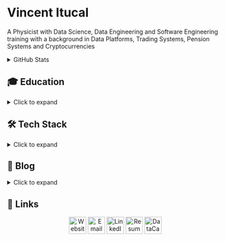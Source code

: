 # Vincent Itucal

<p> A Physicist with Data Science, Data Engineering and Software Engineering training with a background in Data Platforms, Trading Systems, Pension Systems and Cryptocurrencies
  
<details>
  <summary>GitHub Stats</summary>
  <br>
  <table>
    <tbody>
      <tr>
        <td>
          <a href="https://github.com/vsitucal-personal">
            <img align="center" src="https://github-readme-stats.vercel.app/api?username=vsitucal-personal&count_private=true&show_icons=true&theme=gruvbox" />
          </a>
        </td>
        <td>
          <a href="https://github.com/vsitucal-personal">
            <img align="center" src="https://github-readme-stats.vercel.app/api/top-langs/?username=vsitucal-personal&hide=HTML,Shell&layout=compact&theme=gruvbox" />
          </a>
        </td>
      </tr>
    </tbody>
  </table>
</details>

## 🎓 Education

<details>
  <summary>Click to expand</summary>
<table>
  <tr>
    <td width="80">
      <img src="https://upload.wikimedia.org/wikipedia/commons/2/21/AIM_logo_2017.svg" width="50"/>
    </td>
    <td style="font-size: 9px;">
      <strong>Master of Science in Data Science</strong><br/>
      <em>Asian Institute of Management</em><br/>
      📅 2023 – 2025
    </td>
  </tr>
  <tr>
    <td width="80">
      <img src="https://upload.wikimedia.org/wikipedia/en/3/3d/University_of_the_Philippines_Manila_Seal.svg" width="50"/>
    </td>
    <td style="font-size: 9px;">
      <strong>Bachelor of Science in Applied Physics</strong><br/>
      <em>University of the Philippines Manila</em><br/>
      📅 2013 – 2019
    </td>
  </tr>
  <tr>
    <td width="80">
      <img src="https://upload.wikimedia.org/wikipedia/commons/c/c6/PSHS_System_Logo.png" width="50"/>
    </td>
    <td style="font-size: 9px;">
      <strong>High School</strong><br/>
      <em>Philippine Science High School - Western Visayas Campus</em><br/>
      📅 2009 – 2013
    </td>
  </tr>
</table>
</details>

## 🛠️ Tech Stack

<details>
  <summary>Click to expand</summary>
  
### Cloud Platforms
![AWS](https://img.shields.io/badge/Cloud-AWS-informational?style=flat&logo=amazon-aws&color=232F3E)

### Data Platforms
![Snowflake](https://img.shields.io/badge/Platform-Snowflake-informational?style=flat&logo=snowflake&color=29B5E8)
![Databricks](https://img.shields.io/badge/Platform-Databricks-informational?style=flat&logo=databricks&color=FF3621)

### Databases

![SQLite](https://img.shields.io/badge/SQLite-Embedded%20DB-003B57?logo=sqlite&logoColor=white&style=flat-square)
![MySQL](https://img.shields.io/badge/MySQL-Relational%20DB-4479A1?logo=mysql&logoColor=white&style=flat-square)
![Microsoft SQL Server](https://img.shields.io/badge/Microsoft%20SQL%20Server-Enterprise%20DB-CC2927?logo=microsoftsqlserver&logoColor=white&style=flat-square)
![PostgreSQL](https://img.shields.io/badge/PostgreSQL-Relational%20DB-316192?logo=postgresql&logoColor=white&style=flat-square)
![Amazon Athena](https://img.shields.io/badge/Amazon%20Athena-Serverless%20SQL-orange?logo=amazon-aws&logoColor=white&style=flat-square)
![Amazon Redshift](https://img.shields.io/badge/Amazon%20Redshift-Data%20Warehouse-8C4FFF?logo=amazon-redshift&logoColor=white&style=flat-square)
![Amazon DynamoDB](https://img.shields.io/badge/Amazon%20DynamoDB-NoSQL%20Database-4053D6?logo=amazon-dynamodb&logoColor=white&style=flat-square)

### Languages

![Python](https://img.shields.io/badge/Code-Python-informational?style=flat&logo=python&color=3776AB)
![Go](https://img.shields.io/badge/Code-Go-informational?style=flat&logo=go&color=00ADD8)
![Java](https://img.shields.io/badge/Code-Java-informational?style=flat&logo=java&color=007396)
![Flutter](https://img.shields.io/badge/Code-Flutter-informational?style=flat&logo=flutter&color=02569B)
![Dart](https://img.shields.io/badge/Code-Dart-informational?style=flat&logo=dart&color=0175C2)
![SQL](https://img.shields.io/badge/SQL-Structured%20Query%20Language-blue?style=flat-square)

- #### Python
  <details>
  <summary>
    See more
  </summary>

  ##### 🧮 Data Manipulation
  ![pandas](https://img.shields.io/badge/%E2%80%8B-pandas-informational?style=flat&logo=pandas&color=150458)
  ![pyspark](https://img.shields.io/badge/%E2%80%8B-PySpark-informational?style=flat&logo=apachespark&color=E25A1C)
  ![NetworkX](https://img.shields.io/badge/NetworkX-Graph%20Theory-blue?style=flat-square)
  
  ##### 🖼️ Static Visualizations
  ![geopandas](https://img.shields.io/badge/%E2%80%8B-geopandas-informational?style=flat&logo=python&color=43B02A)
  ![matplotlib](https://img.shields.io/badge/%E2%80%8B-matplotlib-informational?style=flat&logo=python&color=11557C)
  ![seaborn](https://img.shields.io/badge/%E2%80%8B-seaborn-informational?style=flat&logo=python&color=2E8B57)
  
  ##### 📊 Interactive Visualizations
  ![Plotly](https://img.shields.io/badge/%E2%80%8B-Plotly-informational?style=flat&logo=plotly&color=3F4F75)
  ![ipywidgets](https://img.shields.io/badge/%E2%80%8B-ipywidgets-informational?style=flat&logo=jupyter&color=F37626)

  ##### 💻 Interactive Development Environment
  ![JupyterLab](https://img.shields.io/badge/%E2%80%8B-JupyterLab-informational?style=flat&logo=jupyter&color=F37626)

  ##### 🤖 AI and Machine Learning
  ![scikit-learn](https://img.shields.io/badge/%E2%80%8B-scikit--learn-informational?style=flat&logo=scikitlearn&color=F7931E)
  ![PyTorch](https://img.shields.io/badge/%E2%80%8B-PyTorch-informational?style=flat&logo=pytorch&color=EE4C2C)
  ![TensorFlow](https://img.shields.io/badge/%E2%80%8B-TensorFlow-informational?style=flat&logo=tensorflow&color=FF6F00)
  ![sentence-transformers](https://img.shields.io/badge/%E2%80%8B-sentence--transformers-informational?style=flat&logo=python&color=4B8BBE)
  ![Hugging Face](https://img.shields.io/badge/%E2%80%8B-HuggingFace-informational?style=flat&logo=huggingface&color=FFD21F)

  ##### 🧩 Orchestration & Workflow Management
  ![Airflow](https://img.shields.io/badge/%E2%80%8B-Apache_Airflow-informational?style=flat&logo=apacheairflow&color=017CEE)
  ![Prefect](https://img.shields.io/badge/%E2%80%8B-Prefect-informational?style=flat&logo=prefect&color=212121)
  ![Dagster](https://img.shields.io/badge/%E2%80%8B-Dagster-informational?style=flat&logo=dagster&color=4A2BFF)
  
  ##### 🧪 Model Experimentation & Lifecycle
  ![MLflow](https://img.shields.io/badge/%E2%80%8B-MLflow-informational?style=flat&logo=mlflow&color=3588D1)
  ![Evidently](https://img.shields.io/badge/%E2%80%8B-Evidently-informational?style=flat&logo=python&color=8E44AD)
  
  ##### 🚀 Deployment
  ![FastAPI](https://img.shields.io/badge/%E2%80%8B-FastAPI-informational?style=flat&logo=fastapi&color=009688)
  ![Streamlit](https://img.shields.io/badge/%E2%80%8B-Streamlit-informational?style=flat&logo=streamlit&color=FF4B4B)

- #### Go
  <details>
  <summary>
    See more
  </summary>
  
  ![Library-Gin](https://img.shields.io/badge/%E2%80%8B-Gin-informational?style=flat&logo=go&color=00ADD8)
  ![Tool-AWS SDK](https://img.shields.io/badge/%E2%80%8B-AWS_SDK_for_Go-informational?style=flat&logo=go&color=232F3E)

- #### Java
  <details>
  <summary>
    See more
  </summary>

  ![Spring](https://img.shields.io/badge/%E2%80%8B-Spring-informational?style=flat&logo=spring&color=6DB33F)
  ![Spring Batch](https://img.shields.io/badge/%E2%80%8B-Spring_Batch-informational?style=flat&logo=spring&color=77BC1F)
  ![JUnit](https://img.shields.io/badge/%E2%80%8B-JUnit-informational?style=flat&logo=java&color=25A162)
  ![Mockito](https://img.shields.io/badge/%E2%80%8B-Mockito-informational?style=flat&logo=java&color=ACD9C5)
  ![PowerMock](https://img.shields.io/badge/%E2%80%8B-PowerMock-informational?style=flat&logo=java&color=888888)
  ![JaCoCo](https://img.shields.io/badge/%E2%80%8B-JaCoCo-informational?style=flat&logo=codecov&color=F06D06)

### Others

![Linux](https://img.shields.io/badge/%E2%80%8B-Linux-informational?style=flat&logo=linux&color=FCC624)
![PowerShell](https://img.shields.io/badge/%E2%80%8B-PowerShell-informational?style=flat&logo=powershell&color=5391FE)
![GNU Tools](https://img.shields.io/badge/%E2%80%8B-GNU_on_Windows-informational?style=flat&logo=gnu&color=A42E2B)
![Git](https://img.shields.io/badge/%E2%80%8B-Git-informational?style=flat&logo=git&color=F05032)
![LaTeX](https://img.shields.io/badge/%E2%80%8B-LaTeX-informational?style=flat&logo=latex&color=008080)
</details>

## :memo: Blog

<details>
  <summary>Click to expand</summary>

- 📘 [Guide on setting up AWS EMR](https://medium.com/@vsitucal/2024-aws-emr-guide-4fb5adf2c6f3?source=friends_link&sk=05506efda866fe8ac83697e2b8599ed5)
- 🧪 [(2024) Jupyter Lab with PySpark hosted in AWS EC2](https://medium.com/@vsitucal/2024-jupyter-lab-with-pyspark-hosted-in-aws-ec2-03509f72f3bd?source=friends_link&sk=f131d396b8850ea9d2864fe26b263854)
- 🗺️ [Introduction to Geopandas using PH GADM and OSM shape files](https://medium.com/@vsitucal/introduction-to-geopandas-using-ph-gadm-and-osm-shape-files-dc5529a8f102?source=friends_link&sk=b7e1884b919bb2b05e31dc9ba6f809c1)
- 🧠 [Data Strategy in Modern Business: A Personal Weltanschauung](https://medium.com/@vsitucal/data-strategy-in-modern-business-a-personal-weltanschauung-7ab908528cb8?source=friends_link&sk=ae84fe94fc148b420199fd7452169dd4)

</details>

## :link: Links
<!-- Contact Icons (48x48 for consistency) -->
<p align="center">
<a href="https://vitucal.com"><img src="https://img.icons8.com/fluent/48/000000/domain.png" height="40em" align="center" alt="Website"/></a>
<a href="mailto:vsitucal@gmail.com"><img src="https://img.icons8.com/color/48/000000/gmail.png" height="40em" align="center" alt="Email"/></a>
<a href="https://www.linkedin.com/in/vitucal/"><img src="https://img.icons8.com/color/48/000000/linkedin.png" height="40em" align="center" alt="LinkedIn"/></a>
<a href="https://s3.ap-southeast-1.amazonaws.com/vitucal.com/Latest_Vitucal_Resume.pdf"><img src="https://img.icons8.com/fluency/48/000000/resume.png" height="40em" align="center" alt="Resume"/></a>
<a href="https://www.datacamp.com/portfolio/vsitucal"><img src="https://media.datacamp.com/legacy/v1657881099/DC_logo_new_56cef25cde.png?w=64" height="40em" align="center" alt="DataCamp"/></a>
</p>
